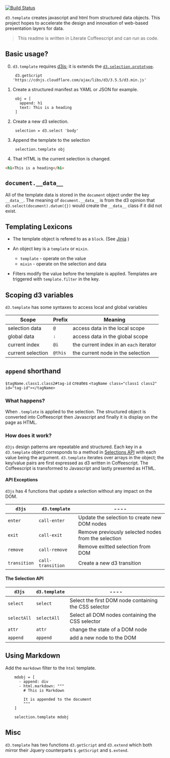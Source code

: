 [![Build Status](https://travis-ci.org/tonyfast/d3.template.svg?branch=master)](https://travis-ci.org/tonyfast/d3.template)

``d3.template`` creates javascript and html from structured data objects.  This project 
hopes to accelerate the design and innovation of web-based presentation layers for data.

> This readme is written in Literate Coffeescript and can run as code.

## Basic usage?

0. ``d3.template`` requires [d3js](www.d3js.org); it is extends the [``d3.selection.prototype``]().  

        d3.getScript 'https://cdnjs.cloudflare.com/ajax/libs/d3/3.5.5/d3.min.js'

1. Create a structured manifest as YAML or JSON for example.
  
        obj = [
          append: h1
          text: This is a heading
        ]
  
2. Create a new d3 selection.

        selection = d3.select 'body'

3. Append the template to the selection
        
        selection.template obj
    
4. That HTML is the current selection is changed.

```html
<h1>This is a heading</h1>
```


## ``document.__data__``

All of the template data is stored in the ``document`` object under the key ``__data__``.
The meaning of ``document.__data__`` is from the d3 opinion that ``d3.select(document).datum({})``
would create the ``__data__`` class if it did not exist.

## Templating Lexicons ##

* The template object is refered to as a ``block``. (See [Jinja](http://jinja.pocoo.org/docs/dev/templates/#super-blocks) )
* An object key is a ``template`` or ``mixin``. 

    * ``template`` - operate on the value
    * ``mixin`` - operate on the selection and data
    
* Filters modify the value before the template is applied.  Templates are triggered
  with ``template.filter`` in the key. 
  
## Scoping d3 variables

``d3.template`` has some syntaxes to access local and global variables

|Scope|Prefix|Meaning|
|---|---|---|
|selection data| ``@`` | access data in the local scope |
|global data| ``:`` | access data in the global scope |
|current index| ``@i`` | the current index in an ``each`` iterator |
|current selection| ``@this`` | the current node in the selection |

## ``append`` shorthand

``$tagName.class1.class2#tag-id`` creates ``<tagName class="class1 class2" id="tag-id"></tagName>``
    
### What happens? ###

When ``.template`` is applied to the selection.  The structured object is converted into
Coffeescript then Javascript and finally it is display on the page as HTML.
  
### How does it work?  ###

``d3js`` design patterns are repeatable and structured.  Each key in a ``d3.template`` object corresponds to a method in [Selections API](https://github.com/mbostock/d3/wiki/Selections) with each value being the argument.
``d3.template`` iterates over arrays in the object; the key/value pairs are first
expressed as d3 written in Coffeescript.  The Coffeescript is transformed to Javascript and lastly
presented as HTML.

#### API Exceptions ####

``d3js`` has 4 functions that update a selection without any impact on the DOM.

|``d3js``|``d3.template``|----|
|-----|------|---|
|``enter``|``call-enter``| Update the selection to create new DOM nodes |
|``exit``|``call-exit``| Remove previously selected nodes from the selection |
|``remove``|``call-remove``| Remove exitted selection from DOM |
|``transition``|``call-transition``| Create a new d3 transition |


#### The Selection API ####

|``d3js``|``d3.template``|----|
|-----|------|---|
|``select``|``select``| Select the first DOM node containing the CSS selector|
|``selectAll``|``selectAll``| Select all  DOM nodes containing the CSS selector|
|``attr``|``attr``| change the state of a DOM node |
|``append``|``append``| add a new node to the DOM |


## Using Markdown

Add the ``markdown`` filter to the ``html`` template.
        
        mdobj = [
          - append: div
          - html.markdown: """
            # This is Markdown 

            It is appended to the document
            """
        ]
    
        selection.template mdobj

## Misc

``d3.template`` has two functions ``d3.getScript`` and ``d3.extend`` which both mirror their 
Jquery counterparts ``$.getScript`` and ``$.extend``.
